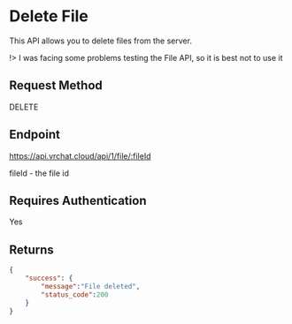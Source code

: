 # Delete File

This API allows you to delete files from the server.

!> I was facing some problems testing the File API, so it is best not to use it

## Request Method 
DELETE

## Endpoint
https://api.vrchat.cloud/api/1/file/:fileId

fileId - the file id

## Requires Authentication
Yes

## Returns 

```json
{
    "success": {
        "message":"File deleted",
        "status_code":200
    }
}
```